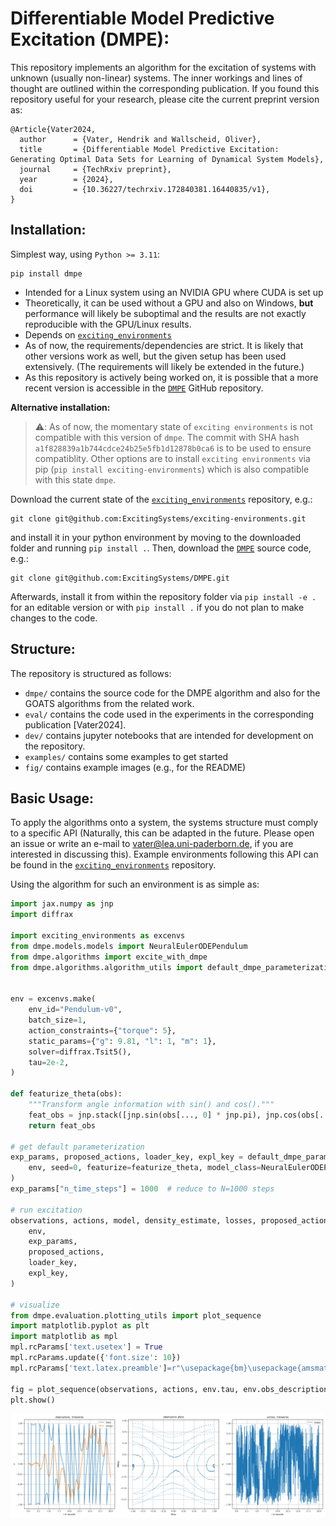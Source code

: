 # Differentiable Model Predictive Excitation (DMPE):

This repository implements an algorithm for the excitation of systems with unknown (usually non-linear) systems.
The inner workings and lines of thought are outlined within the corresponding publication.
If you found this repository useful for your research, please cite the current preprint version as:

```
@Article{Vater2024,
  author      = {Vater, Hendrik and Wallscheid, Oliver},
  title       = {Differentiable Model Predictive Excitation: Generating Optimal Data Sets for Learning of Dynamical System Models},
  journal     = {TechRxiv preprint},
  year        = {2024},
  doi         = {10.36227/techrxiv.172840381.16440835/v1},
}
```

## Installation:

Simplest way, using `Python >= 3.11`:

```
pip install dmpe
```
- Intended for a Linux system using an NVIDIA GPU where CUDA is set up
- Theoretically, it can be used without a GPU and also on Windows, **but** performance will likely be suboptimal and the results are not exactly reproducible with the GPU/Linux results.
- Depends on [`exciting_environments`](https://github.com/ExcitingSystems/exciting-environments)
- As of now, the requirements/dependencies are strict. It is likely that other versions work as well, but the given setup has been used extensively. (The requirements will likely be extended in the future.)
- As this repository is actively being worked on, it is possible that a more recent version is accessible in the [`DMPE`](https://github.com/ExcitingSystems/dmpe) GitHub repository.


**Alternative installation:**

> ⚠️: As of now, the momentary state of `exciting environments` is not compatible with this version of `dmpe`. The commit with SHA hash `a1f828839a1b744cdce24b25e5fb1d12878b0ca6`
is to be used to ensure compatiblity. Other options are to install `exciting environments` via pip (`pip install exciting-environments`) which is also compatible with this state `dmpe`.


Download the current state of the [`exciting_environments`](https://github.com/ExcitingSystems/exciting-environments) repository, e.g.:
```
git clone git@github.com:ExcitingSystems/exciting-environments.git
```
and install it in your python environment by moving to the downloaded folder and running `pip install .`.
Then, download the [`DMPE`](https://github.com/ExcitingSystems/dmpe) source code, e.g.:

```
git clone git@github.com:ExcitingSystems/DMPE.git
```

Afterwards, install it from within the repository folder via `pip install -e .` for an editable version or with `pip install .` if you do not plan to make changes to the code.


## Structure:

The repository is structured as follows:

- `dmpe/` contains the source code for the DMPE algorithm and also for the GOATS algorithms from the related work.
- `eval/` contains the code used in the experiments in the corresponding publication [Vater2024]. 
- `dev/` contains jupyter notebooks that are intended for development on the repository.
- `examples/` contains some examples to get started
- `fig/` contains example images (e.g., for the README)


## Basic Usage:

To apply the algorithms onto a system, the systems structure must comply to a specific API (Naturally, this can be adapted in the future. Please open an issue or write an e-mail to vater@lea.uni-paderborn.de, if you are interested in discussing this). Example environments following this API can be found in the [`exciting_environments`](https://github.com/ExcitingSystems/exciting-environments) repository.

Using the algorithm for such an environment is as simple as:

```py
import jax.numpy as jnp
import diffrax

import exciting_environments as excenvs
from dmpe.models.models import NeuralEulerODEPendulum
from dmpe.algorithms import excite_with_dmpe
from dmpe.algorithms.algorithm_utils import default_dmpe_parameterization


env = excenvs.make(
    env_id="Pendulum-v0",
    batch_size=1,
    action_constraints={"torque": 5},
    static_params={"g": 9.81, "l": 1, "m": 1},
    solver=diffrax.Tsit5(),
    tau=2e-2,
)

def featurize_theta(obs):
    """Transform angle information with sin() and cos()."""
    feat_obs = jnp.stack([jnp.sin(obs[..., 0] * jnp.pi), jnp.cos(obs[..., 0] * jnp.pi), obs[..., 1]], axis=-1)
    return feat_obs

# get default parameterization
exp_params, proposed_actions, loader_key, expl_key = default_dmpe_parameterization(
    env, seed=0, featurize=featurize_theta, model_class=NeuralEulerODEPendulum
)
exp_params["n_time_steps"] = 1000  # reduce to N=1000 steps

# run excitation
observations, actions, model, density_estimate, losses, proposed_actions = excite_with_dmpe(
    env,
    exp_params,
    proposed_actions,
    loader_key,
    expl_key,
)

# visualize
from dmpe.evaluation.plotting_utils import plot_sequence
import matplotlib.pyplot as plt
import matplotlib as mpl
mpl.rcParams['text.usetex'] = True
mpl.rcParams.update({'font.size': 10})
mpl.rcParams['text.latex.preamble']=r"\usepackage{bm}\usepackage{amsmath}"

fig = plot_sequence(observations, actions, env.tau, env.obs_description, env.action_description)
plt.show()
```
![](https://github.com/ExcitingSystems/DMPE/blob/main/fig/simple_example_pendulum.png?raw=true)
